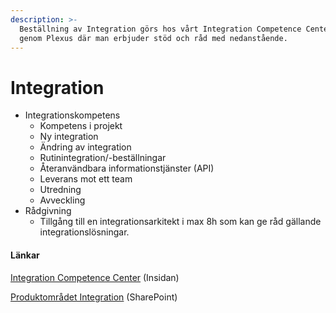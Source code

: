 ```yaml
---
description: >-
  Beställning av Integration görs hos vårt Integration Competence Center (ICC)
  genom Plexus där man erbjuder stöd och råd med nedanstående.
---
```


# Integration

* Integrationskompetens
  * Kompetens i projekt
  * Ny integration
  * Ändring av integration
  * Rutinintegration/-beställningar
  * Återanvändbara informationstjänster (API)
  * Leverans mot ett team
  * Utredning
  * Avveckling
* Rådgivning
  * Tillgång till en integrationsarkitekt i max 8h som kan ge råd gällande integrationslösningar.

#### Länkar

[Integration Competence Center](https://insidan.vgregion.se/forvaltningar/koncernkontoret/kontakt-och-organisation/organisation/koncernkontorets-organisation/koncernstab-digitalisering/ledningssystem-KSD/sa-har-arbetar-vi/arbetssatt-processer/integration/) (Insidan)

[Produktområdet Integration](https://vgregion.sharepoint.com/sites/sy-rs-arkitekturfunktionen/SitePages/Integration.aspx) (SharePoint)
